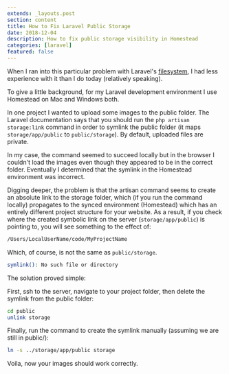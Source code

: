 ```yaml
---
extends: _layouts.post
section: content
title: How to Fix Laravel Public Storage
date: 2018-12-04
description: How to fix public storage visibility in Homestead
categories: [laravel]
featured: false
---
```


When I ran into this particular problem with Laravel's [filesystem](https://laravel.com/docs/5.7/filesystem), I had less experience with it than I do today (relatively speaking).

To give a little background, for my Laravel development environment I use Homestead on Mac and Windows both.

In one project I wanted to upload some images to the public folder. The Laravel documentation says that you should run the `php artisan storage:link` command in order to symlink the public folder (it maps `storage/app/public` to `public/storage`). By default, uploaded files are private.

In my case, the command seemed to succeed locally but in the browser I couldn't load the images even though they appeared to be in the correct folder. Eventually I determined that the symlink in the Homestead environment was incorrect.

Digging deeper, the problem is that the artisan command seems to create an absolute link to the storage folder, which (if you run the command locally) propagates to the synced environment (Homestead) which has an entirely different project structure for your website. As a result, if you check where the created symbolic link on the server (`storage/app/public`) is pointing to, you will see something to the effect of:

```bash
/Users/LocalUserName/code/MyProjectName
```

Which, of course, is not the same as `public/storage`.

```bash
symlink(): No such file or directory
```

The solution proved simple:

First, ssh to the server, navigate to your project folder, then delete the symlink from the public folder:

```bash
cd public
unlink storage
```

Finally, run the command to create the symlink manually (assuming we are still in public/):

```bash
ln -s ../storage/app/public storage
```

Voila, now your images should work correctly.